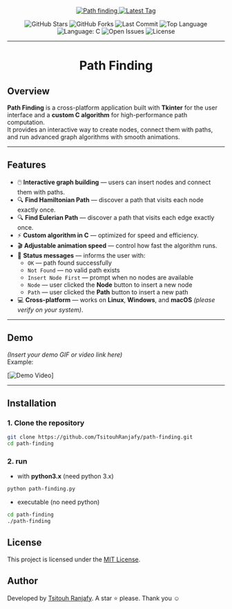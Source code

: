 <p align="center">
  <a href="readme.md">
    <img src="https://img.shields.io/badge/Path_Finding-0d6efd?style=for-the-badge&logoColor=white" alt="Path finding">
  </a>
  <a href="README.fa.md">
    <img src="https://img.shields.io/github/v/tag/TsitouhRanjafy/path-finding?style=for-the-badge&color=198754" alt="Latest Tag" />
  </a>
<p align="center">

<p align="center">
  <img src="https://img.shields.io/github/stars/TsitouhRanjafy/path-finding?style=social" alt="GitHub Stars" />
  <img src="https://img.shields.io/github/forks/TsitouhRanjafy/path-finding?style=social" alt="GitHub Forks" />
  <img src="https://img.shields.io/github/last-commit/TsitouhRanjafy/path-finding" alt="Last Commit" />
  <img src="https://img.shields.io/github/languages/top/TsitouhRanjafy/path-finding" alt="Top Language" />
  <img src="https://img.shields.io/badge/language-C-gray" alt="Language: C" />
  <img src="https://img.shields.io/github/issues/TsitouhRanjafy/path-finding" alt="Open Issues" />
  <img src="https://img.shields.io/github/license/TsitouhRanjafy/path-finding" alt="License" />
</p>

---


<h1 align="center">Path Finding</h1>

## Overview

**Path Finding** is a cross-platform application built with **Tkinter** for the user interface and a **custom C algorithm** for high-performance path computation.  
It provides an interactive way to create nodes, connect them with paths, and run advanced graph algorithms with smooth animations.

---

## Features

- 🖱️ **Interactive graph building** — users can insert nodes and connect them with paths.  
- 🔍 **Find Hamiltonian Path** — discover a path that visits each node exactly once.  
- 🔍 **Find Eulerian Path** — discover a path that visits each edge exactly once.  
- ⚡ **Custom algorithm in C** — optimized for speed and efficiency.  
- 🎬 **Adjustable animation speed** — control how fast the algorithm runs.  
- 📢 **Status messages** — informs the user with:
  - `OK` — path found successfully
  - `Not Found` — no valid path exists
  - `Insert Node First` — prompt when no nodes are available
  - `Node` — user clicked the **Node** button to insert a new node
  - `Path` — user clicked the **Path** button to insert a new path
- 💻 **Cross-platform** — works on **Linux**, **Windows**, and **macOS** *(please verify on your system)*.

---

## Demo

*(Insert your demo GIF or video link here)*  
Example:

[![Demo Video](https://img.shields.io/badge/Watch%20Demo-FF0000?style=for-the-badge&logo=youtube&logoColor=white)]

---

## Installation

### 1. Clone the repository
```bash
git clone https://github.com/TsitouhRanjafy/path-finding.git
cd path-finding
```

### 2. run

  - with **python3.x** (need python 3.x)

```bash
python path-finding.py
```

  - executable (no need python)

```bash
cd path-finding
./path-finding
```


## License

This project is licensed under the [MIT License](https://github.com/TsitouhRanjafy/path-finding/blob/main/LICENSE).


## Author

Developed by [Tsitouh Ranjafy](https://github.com/TsitouhRanjafy).
A star ⭐ please. Thank you ☺️


